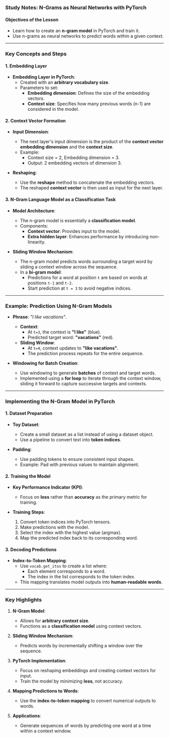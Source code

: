 ### Study Notes: N-Grams as Neural Networks with PyTorch

#### Objectives of the Lesson
- Learn how to create an **n-gram model** in PyTorch and train it.
- Use n-grams as neural networks to predict words within a given context.

---

### Key Concepts and Steps

#### 1. Embedding Layer
- **Embedding Layer in PyTorch**:
  - Created with an **arbitrary vocabulary size**.
  - Parameters to set:
    - **Embedding dimension**: Defines the size of the embedding vectors.
    - **Context size**: Specifies how many previous words (n-1) are considered in the model.

#### 2. Context Vector Formation
- **Input Dimension**:
  - The next layer's input dimension is the product of the **context vector embedding dimension** and the **context size**.
  - Example:
    - Context size = 2, Embedding dimension = 3.
    - Output: 2 embedding vectors of dimension 3.
  
- **Reshaping**:
  - Use the **reshape** method to concatenate the embedding vectors.
  - The reshaped **context vector** is then used as input for the next layer.

#### 3. N-Gram Language Model as a Classification Task
- **Model Architecture**:
  - The n-gram model is essentially a **classification model**.
  - Components:
    - **Context vector**: Provides input to the model.
    - **Extra hidden layer**: Enhances performance by introducing non-linearity.

- **Sliding Window Mechanism**:
  - The n-gram model predicts words surrounding a target word by sliding a context window across the sequence.
  - In a **bi-gram model**:
    - Predictions for a word at position `t` are based on words at positions `t-1` and `t-2`.
    - Start prediction at `t = 3` to avoid negative indices.

---

### Example: Prediction Using N-Gram Models
- **Phrase**: *"I like vacations"*.
  - **Context**:
    - At `t=3`, the context is **"I like"** (blue).
    - Predicted target word: **"vacations"** (red).
  - **Sliding Window**:
    - At `t=4`, context updates to **"like vacations"**.
    - The prediction process repeats for the entire sequence.

- **Windowing for Batch Creation**:
  - Use windowing to generate **batches** of context and target words.
  - Implemented using a **for loop** to iterate through the context window, sliding it forward to capture successive targets and contexts.

---

### Implementing the N-Gram Model in PyTorch

#### 1. Dataset Preparation
- **Toy Dataset**:
  - Create a small dataset as a list instead of using a dataset object.
  - Use a pipeline to convert text into **token indices**.

- **Padding**:
  - Use padding tokens to ensure consistent input shapes.
  - Example: Pad with previous values to maintain alignment.

#### 2. Training the Model
- **Key Performance Indicator (KPI)**:
  - Focus on **loss** rather than **accuracy** as the primary metric for training.

- **Training Steps**:
  1. Convert token indices into PyTorch tensors.
  2. Make predictions with the model.
  3. Select the index with the highest value (argmax).
  4. Map the predicted index back to its corresponding word.

#### 3. Decoding Predictions
- **Index-to-Token Mapping**:
  - Use `vocab.get_itos` to create a list where:
    - Each element corresponds to a word.
    - The index in the list corresponds to the token index.
  - This mapping translates model outputs into **human-readable words**.

---

### Key Highlights

1. **N-Gram Model**:
   - Allows for **arbitrary context size**.
   - Functions as a **classification model** using context vectors.

2. **Sliding Window Mechanism**:
   - Predicts words by incrementally shifting a window over the sequence.

3. **PyTorch Implementation**:
   - Focus on reshaping embeddings and creating context vectors for input.
   - Train the model by minimizing **loss**, not accuracy.

4. **Mapping Predictions to Words**:
   - Use the **index-to-token mapping** to convert numerical outputs to words.

5. **Applications**:
   - Generate sequences of words by predicting one word at a time within a context window.